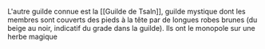 L'autre guilde connue est la [[Guilde de Tsaln]], guilde mystique dont les membres sont couverts des pieds à la tête par de longues robes brunes (du beige au noir, indicatif du grade dans la guilde). Ils ont le monopole sur une herbe magique